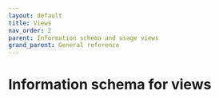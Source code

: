```yaml
---
layout: default
title: Views
nav_order: 2
parent: Information schema and usage views
grand_parent: General reference
---
```


# Information schema for views
